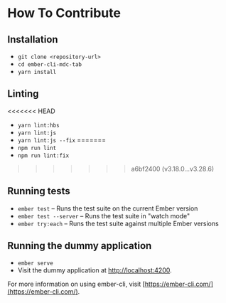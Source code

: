 # How To Contribute

## Installation

* `git clone <repository-url>`
* `cd ember-cli-mdc-tab`
* `yarn install`

## Linting

<<<<<<< HEAD
* `yarn lint:hbs`
* `yarn lint:js`
* `yarn lint:js --fix`
=======
* `npm run lint`
* `npm run lint:fix`
>>>>>>> a6bf2400 (v3.18.0...v3.28.6)

## Running tests

* `ember test` – Runs the test suite on the current Ember version
* `ember test --server` – Runs the test suite in "watch mode"
* `ember try:each` – Runs the test suite against multiple Ember versions

## Running the dummy application

* `ember serve`
* Visit the dummy application at [http://localhost:4200](http://localhost:4200).

For more information on using ember-cli, visit [https://ember-cli.com/](https://ember-cli.com/).
